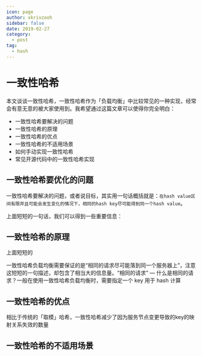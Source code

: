 ```yaml
---
icon: page
author: xkrivzooh
sidebar: false
date: 2019-02-27
category:
  - post
tag:
  - hash
---
```


# 一致性哈希

本文谈谈一致性哈希，一致性哈希作为「负载均衡」中比较常见的一种实现，经常会有意无意的被大家使用到。我希望通过这篇文章可以使得你完全明白：

- 一致性哈希要解决的问题
- 一致性哈希的原理
- 一致性哈希的优点
- 一致性哈希的不适用场景
- 如何手动实现一致性哈希
- 常见开源代码中的一致性哈希实现

## 一致性哈希要优化的问题

一致性哈希要解决的问题，或者说目标，其实用一句话概括就是：`在hash value区间有限并且可能会发生变化的情况下，相同的hash key尽可能得到同一个hash value`。

上面短短的一句话，我们可以得到一些重要信息：


## 一致性哈希的原理


上面短短的

一致性哈希负载均衡需要保证的是“相同的请求尽可能落到同一个服务器上”，注意这短短的一句描述，却包含了相当大的信息量。“相同的请求” — 什么是相同的请求？一般在使用一致性哈希负载均衡时，需要指定一个 key 用于 hash 计算



## 一致性哈希的优点

相比于传统的「取模」哈希，一致性哈希减少了因为服务节点变更导致的key的映射关系失效的数量

## 一致性哈希的不适用场景

<!-- @include: ../scaffolds/post_footer.md -->
